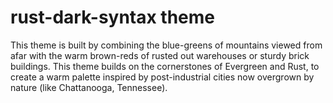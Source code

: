 # rust-dark-syntax theme

This theme is built by combining the blue-greens of mountains viewed from afar with the warm brown-reds of rusted out warehouses or sturdy brick buildings.
This theme builds on the cornerstones of Evergreen and Rust, to create a warm palette inspired by post-industrial cities now overgrown by nature (like Chattanooga, Tennessee).
